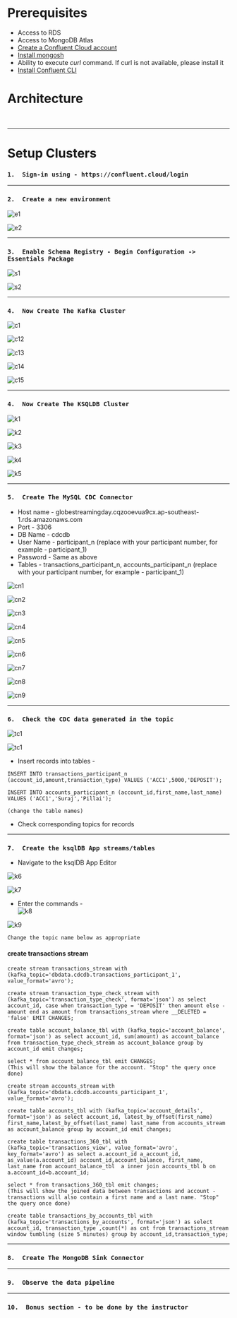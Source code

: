 # Prerequisites
*   Access to RDS
*   Access to MongoDB Atlas
*   [Create a Confluent Cloud account](https://www.confluent.io/confluent-cloud/tryfree/)
*   [Install mongosh](https://www.mongodb.com/docs/mongodb-shell/install/) 
*   Ability to execute *curl* command. If curl is not available, please install it
*   [Install Confluent CLI](https://docs.confluent.io/confluent-cli/current/install.html#install-confluent-cli)


# Architecture

<br>


---


# Setup Clusters

###   `1.  Sign-in using - https://confluent.cloud/login`


---


###   `2.  Create a new environment`


![e1](images/environment-1.png)

![e2](images/environment-2.png)

---

###   `3.  Enable Schema Registry - Begin Configuration ->  Essentials Package`

![s1](images/sr-1.png)

![s2](images/sr-2.png)

---

###   `4.  Now Create The Kafka Cluster`

![c1](images/cluster-1.png)

![c12](images/cluster-12.png)

![c13](images/cluster-13.png)

![c14](images/cluster-14.png)

![c15](images/cluster-5.png)

---


###   `4.  Now Create The KSQLDB Cluster`

![k1](images/ksql-1.png)

![k2](images/ksql-2.png)

![k3](images/ksql-3.png)

![k4](images/ksql-4.png)

![k5](images/ksql-5.png)

---

###   `5.  Create The MySQL CDC Connector`
*   Host name - globestreamingday.cqzooevua9cx.ap-southeast-1.rds.amazonaws.com
*   Port - 3306
*   DB Name - cdcdb
*   User Name - participant_n (replace with your participant number, for example - participant_1)
*   Password - Same as above
*   Tables - transactions_participant_n, accounts_participant_n (replace with your participant number, for example - participant_1)

![cn1](images/connector-1.png)

![cn2](images/connector-2.png)

![cn3](images/connector-3.png)

![cn4](images/connector-4.png)

![cn5](images/connector-5.png)

![cn6](images/connector-6.png)

![cn7](images/connector-7.png)

![cn8](images/connector-8.png)

![cn9](images/connector-9.png)

---

###   `6.  Check the CDC data generated in the topic`

![tc1](images/topic-1.png)

![tc1](images/topic-2.png)

*   Insert records into tables -      

`INSERT INTO transactions_participant_n (account_id,amount,transaction_type) VALUES ('ACC1',5000,'DEPOSIT');`      

`INSERT INTO accounts_participant_n (account_id,first_name,last_name) VALUES ('ACC1','Suraj','Pillai');`                   

`(change the table names)`      

*   Check corresponding topics for records

---

###   `7.  Create the ksqlDB App streams/tables` 
*   Navigate to the ksqlDB App Editor

![k6](images/ksql-6.png)

![k7](images/ksql-7.png)

*   Enter the commands -   
![k8](images/ksql-8.png) 

![k9](images/ksql-9.png) 

`Change the topic name below as appropriate`     

#### create transactions stream
`create stream transactions_stream with (kafka_topic='dbdata.cdcdb.transactions_participant_1', value_format='avro');`    

`create stream transaction_type_check_stream with (kafka_topic='transaction_type_check', format='json') as select account_id, case when transaction_type = 'DEPOSIT' then amount else -amount end as amount from transactions_stream where __DELETED = 'false' EMIT CHANGES;`    

`create table account_balance_tbl with (kafka_topic='account_balance', format='json') as select account_id, sum(amount) as account_balance from transaction_type_check_stream as account_balance group by account_id emit changes;`     

`select * from account_balance_tbl emit CHANGES;`    
`(This will show the balance for the account. "Stop" the query once done)`    

`create stream accounts_stream with (kafka_topic='dbdata.cdcdb.accounts_participant_1', value_format='avro');`    

`create table accounts_tbl with (kafka_topic='account_details', format='json') as select account_id, latest_by_offset(first_name) first_name,latest_by_offset(last_name) last_name from accounts_stream as account_balance group by account_id emit changes;`     

`create table transactions_360_tbl with (kafka_topic='transactions_view', value_format='avro', key_format='avro') as select a.account_id a_account_id, as_value(a.account_id) account_id,account_balance, first_name, last_name from account_balance_tbl  a inner join accounts_tbl b on a.account_id=b.account_id;`      

`select * from transactions_360_tbl emit changes;`     
`(This will show the joined data between transactions and account - transactions will also contain a first name and a last name. "Stop" the query once done)` 

`create table transactions_by_accounts_tbl with (kafka_topic='transactions_by_accounts', format='json') as select account_id, transaction_type ,count(*) as cnt from transactions_stream window tumbling (size 5 minutes) group by account_id,transaction_type;`

---

###   `8.  Create The MongoDB Sink Connector`

---

###   `9.  Observe the data pipeline`

---

###   `10.  Bonus section - to be done by the instructor`

